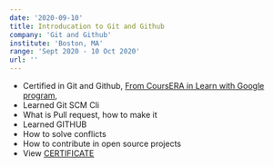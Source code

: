 ```yaml
---
date: '2020-09-10'
title: Introducation to Git and Github
company: 'Git and Github'
institute: 'Boston, MA'
range: 'Sept 2020 - 10 Oct 2020'
url: ''
---
```


- Certified in Git and Github, [From CoursERA in Learn with Google program](https://drive.google.com/file/d/18eBKSF0xmq3OQgs7soCXjckw-cRxFCD4/view?usp=sharing),
- Learned Git SCM Cli
- What is Pull request, how to make it
- Learned GITHUB
- How to solve conflicts
- How to contribute in open source projects
- View [CERTIFICATE](https://drive.google.com/file/d/18eBKSF0xmq3OQgs7soCXjckw-cRxFCD4/view?usp=sharing)
